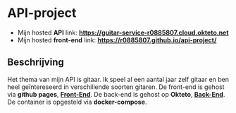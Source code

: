 # API-project

- Mijn hosted **API** link: **https://guitar-service-r0885807.cloud.okteto.net**
- Mijn hosted **front-end** link: **https://r0885807.github.io/api-project/**


## Beschrijving
Het thema van mijn API is gitaar. Ik speel al een aantal jaar zelf gitaar en ben heel geïntereseerd in verschillende soorten gitaren.
De front-end is gehost via **github pages**, **[Front-End](https://r0885807.github.io/api-project/)**. De back-end is gehost op **Okteto**, **[Back-End](https://guitar-service-r0885807.cloud.okteto.net)**. De container is opgesteld via **docker-compose**.
